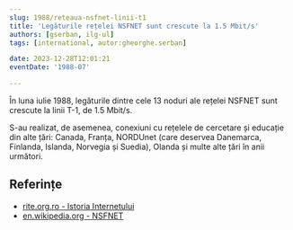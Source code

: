 ```yaml
---
slug: 1988/reteaua-nsfnet-linii-t1
title: 'Legăturile rețelei NSFNET sunt crescute la 1.5 Mbit/s'
authors: [gserban, ilg-ul]
tags: [international, autor:gheorghe.serban]

date: 2023-12-28T12:01:21
eventDate: '1988-07'

---
```


În luna iulie 1988, legăturile dintre cele 13 noduri ale rețelei NSFNET sunt
crescute la linii T-1, de 1.5 Mbit/s.

<!-- truncate -->

S-au realizat, de asemenea, conexiuni cu rețelele de cercetare și
educație din alte țări: Canada, Franța, NORDUnet (care deservea
Danemarca, Finlanda, Islanda, Norvegia și Suedia), Olanda
și multe alte țări în anii următori.

## Referințe

- [rite.org.ro - Istoria Internetului](https://rite.org.ro/istoria-internetului/)
- [en.wikipedia.org - NSFNET](https://en.wikipedia.org/wiki/National_Science_Foundation_Network)
